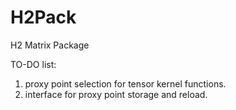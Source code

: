 # H2Pack
H2 Matrix Package


TO-DO list: 

1. proxy point selection for tensor kernel functions. 
2. interface for proxy point storage and reload. 
